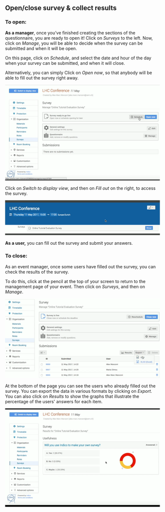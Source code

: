 ## Open/close survey & collect results

### To open:

**As a manager**, once you’ve finished creating the sections of the questionnaire, you are ready to open it!
Click on _Surveys_ to the left.
Now, click on _Manage_, you will be able to decide when the survey can be submitted and when it will be open.

On this page, click on _Schedule_, and select the date and hour of the day when your survey can be submitted, and when it will close.

Alternatively, you can simply Click on _Open now_, so that anybody will be able to fill out the survey right away.

![](/assets/survey_schedule.png)

Click on _Switch to display view_, and then on _Fill out_ on the right, to access the survey. 

![](/assets/survey_fillout.png)

**As a user,** you can fill out the survey and submit your answers.

### To close:

As an event manager, once some users have filled out the survey, you can check the results of the survey. 

To do this, click at the pencil at the top of your screen to return to the management page of your event. Then click on _Surveys_, and then on _Manage_.

![](/assets/survey_results.png)

At the bottom of the page you can see the users who already filled out the survey.
You can export the data in various formats by clicking on _Export_. You can also click on _Results_ to show the graphs that illustrate the percentage of the users' answers for each item.

![](/assets/survey_results_display.png)
